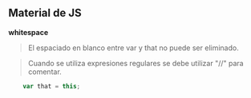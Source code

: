 ## Material de JS

**whitespace**

> El espaciado en blanco entre var y that no puede ser eliminado.

>  Cuando se utiliza expresiones regulares se debe utilizar "//" para comentar.

```javascript
	var that = this;
```

> 